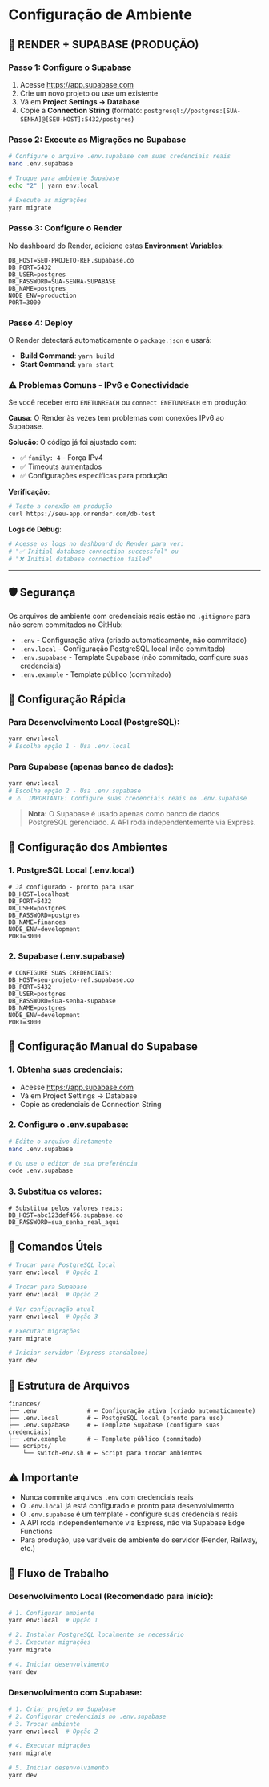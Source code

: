 # Configuração de Ambiente

## 🚀 RENDER + SUPABASE (PRODUÇÃO)

### Passo 1: Configure o Supabase
1. Acesse https://app.supabase.com
2. Crie um novo projeto ou use um existente
3. Vá em **Project Settings → Database**
4. Copie a **Connection String** (formato: `postgresql://postgres:[SUA-SENHA]@[SEU-HOST]:5432/postgres`)

### Passo 2: Execute as Migrações no Supabase
```bash
# Configure o arquivo .env.supabase com suas credenciais reais
nano .env.supabase

# Troque para ambiente Supabase
echo "2" | yarn env:local

# Execute as migrações
yarn migrate
```

### Passo 3: Configure o Render
No dashboard do Render, adicione estas **Environment Variables**:

```
DB_HOST=SEU-PROJETO-REF.supabase.co
DB_PORT=5432
DB_USER=postgres
DB_PASSWORD=SUA-SENHA-SUPABASE
DB_NAME=postgres
NODE_ENV=production
PORT=3000
```

### Passo 4: Deploy
O Render detectará automaticamente o `package.json` e usará:
- **Build Command**: `yarn build`
- **Start Command**: `yarn start`

### ⚠️ **Problemas Comuns - IPv6 e Conectividade**

Se você receber erro `ENETUNREACH` ou `connect ENETUNREACH` em produção:

**Causa**: O Render às vezes tem problemas com conexões IPv6 ao Supabase.

**Solução**: O código já foi ajustado com:
- ✅ `family: 4` - Força IPv4
- ✅ Timeouts aumentados
- ✅ Configurações específicas para produção

**Verificação**:
```bash
# Teste a conexão em produção
curl https://seu-app.onrender.com/db-test
```

**Logs de Debug**:
```bash
# Acesse os logs no dashboard do Render para ver:
# "✅ Initial database connection successful" ou
# "❌ Initial database connection failed"
```

---

## 🛡️ Segurança

Os arquivos de ambiente com credenciais reais estão no `.gitignore` para não serem commitados no GitHub:

- `.env` - Configuração ativa (criado automaticamente, não commitado)
- `.env.local` - Configuração PostgreSQL local (não commitado)
- `.env.supabase` - Template Supabase (não commitado, configure suas credenciais)
- `.env.example` - Template público (commitado)

## 🚀 Configuração Rápida

### Para Desenvolvimento Local (PostgreSQL):
```bash
yarn env:local
# Escolha opção 1 - Usa .env.local
```

### Para Supabase (apenas banco de dados):
```bash
yarn env:local
# Escolha opção 2 - Usa .env.supabase
# ⚠️  IMPORTANTE: Configure suas credenciais reais no .env.supabase
```

> **Nota:** O Supabase é usado apenas como banco de dados PostgreSQL gerenciado. A API roda independentemente via Express.

## 📝 Configuração dos Ambientes

### 1. PostgreSQL Local (.env.local)
```env
# Já configurado - pronto para usar
DB_HOST=localhost
DB_PORT=5432
DB_USER=postgres
DB_PASSWORD=postgres
DB_NAME=finances
NODE_ENV=development
PORT=3000
```

### 2. Supabase (.env.supabase)
```env
# CONFIGURE SUAS CREDENCIAIS:
DB_HOST=seu-projeto-ref.supabase.co
DB_PORT=5432
DB_USER=postgres
DB_PASSWORD=sua-senha-supabase
DB_NAME=postgres
NODE_ENV=development
PORT=3000
```

## 🔧 Configuração Manual do Supabase

### 1. Obtenha suas credenciais:
- Acesse https://app.supabase.com
- Vá em Project Settings → Database
- Copie as credenciais de Connection String

### 2. Configure o .env.supabase:
```bash
# Edite o arquivo diretamente
nano .env.supabase

# Ou use o editor de sua preferência
code .env.supabase
```

### 3. Substitua os valores:
```env
# Substitua pelos valores reais:
DB_HOST=abc123def456.supabase.co
DB_PASSWORD=sua_senha_real_aqui
```

## 🔄 Comandos Úteis

```bash
# Trocar para PostgreSQL local
yarn env:local  # Opção 1

# Trocar para Supabase
yarn env:local  # Opção 2

# Ver configuração atual
yarn env:local  # Opção 3

# Executar migrações
yarn migrate

# Iniciar servidor (Express standalone)
yarn dev
```

## 📁 Estrutura de Arquivos

```
finances/
├── .env              # ← Configuração ativa (criado automaticamente)
├── .env.local        # ← PostgreSQL local (pronto para uso)
├── .env.supabase     # ← Template Supabase (configure suas credenciais)
├── .env.example      # ← Template público (commitado)
└── scripts/
    └── switch-env.sh # ← Script para trocar ambientes
```

## ⚠️ Importante

- Nunca commite arquivos `.env` com credenciais reais
- O `.env.local` já está configurado e pronto para desenvolvimento
- O `.env.supabase` é um template - configure suas credenciais reais
- A API roda independentemente via Express, não via Supabase Edge Functions
- Para produção, use variáveis de ambiente do servidor (Render, Railway, etc.)

## 🎯 Fluxo de Trabalho

### Desenvolvimento Local (Recomendado para início):
```bash
# 1. Configurar ambiente
yarn env:local  # Opção 1

# 2. Instalar PostgreSQL localmente se necessário
# 3. Executar migrações
yarn migrate

# 4. Iniciar desenvolvimento
yarn dev
```

### Desenvolvimento com Supabase:
```bash
# 1. Criar projeto no Supabase
# 2. Configurar credenciais no .env.supabase
# 3. Trocar ambiente
yarn env:local  # Opção 2

# 4. Executar migrações
yarn migrate

# 5. Iniciar desenvolvimento
yarn dev
``` 